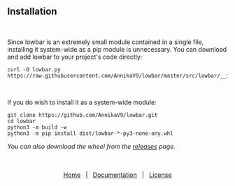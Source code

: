 ## Installation

<br />

Since lowbar is an extremely small module contained in a single file, installing it system-wide as a pip module is unnecessary. You can download and add lowbar to your project's code directly:
```
curl -O lowbar.py https://raw.githubusercontent.com/AnnikaV9/lowbar/master/src/lowbar/__init__.py
```

<br />

If you do wish to install it as a system-wide module:
```
git clone https://github.com/AnnikaV9/lowbar.git
cd lowbar
python3 -m build -w
python3 -m pip install dist/lowbar-*-py3-none-any.whl
```
*You can also download the wheel from the [releases](https://github.com/AnnikaV9/lowbar/releases/) page.*

<div align="center">

<br />
<br />

<div align="center">
<a href="https://github.com/AnnikaV9/lowbar">Home</a> &nbsp; | &nbsp;
<a href="DOCUMENTATION.md">Documentation</a> &nbsp; | &nbsp;
<a href="LICENSE">License</a>
</div>
